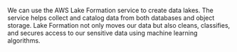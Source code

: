 We can use the AWS Lake Formation service to create data lakes. The service helps collect and catalog data from both databases and object storage. Lake Formation not only moves our data but also cleans, classifies, and secures access to our sensitive data using machine learning algorithms.